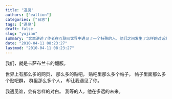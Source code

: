```yaml
---
title: "遇见"
authors: ["eallion"]
categories: ["日志"]
tags: ["遇见"]
draft: false
slug: "yujian"
summary: "文章讲述了作者在互联网世界中遇见了一个特殊的人，他们之间发生了怎样的对话和交流。同时，作者也思考着自己等待的那个人究竟在未来的何处。"
date: "2010-04-11 08:23:27"
lastmod: "2010-04-11 08:23:27"
---
```


我们，就是卡萨布兰卡的翻版。

世界上有那么多的网页，
那么多的贴吧，
贴吧里那么多个帖子，
帖子里面那么多个贴吧群，
群里那么多个人，
却让我遇见了你。

我遇见谁，会有怎样的对白。
我等的人，他在多远的未来。

